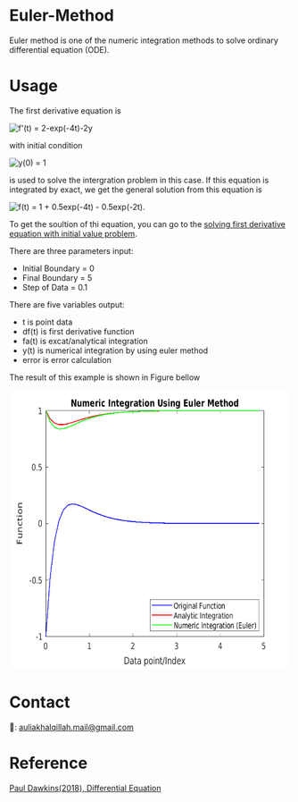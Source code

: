 # Euler-Method
Euler method is one of the numeric integration methods to solve ordinary differential equation (ODE).

# Usage
The first derivative equation is 

![f'(t) = 2-exp(-4t)-2y](https://i.upmath.me/svg/f'(t)%20%3D%202-exp%5E%7B-4t%7D-2y) 

with initial condition 

![y(0) = 1](https://i.upmath.me/svg/y(0)%3D1) 

is used to solve the intergration problem in this case. If this equation is integrated by exact, we get the general solution from this equation is 

![f(t) = 1 + 0.5exp(-4t) - 0.5exp(-2t)](https://i.upmath.me/svg/f(t)%20%3D%201%20%2B%20%5Cfrac%7B1%7D%7B2%7Dexp%5E%7B-4t%7D%20-%20%5Cfrac%7B1%7D%7B2%7Dexp%5E%7B-2t%7D). 

To get the soultion of thi equation, you can go to the [solving first derivative equation with initial value problem](https://www.slideshare.net/AuliaKhalqillah1/solving-first-derivative-equation).

There are three parameters input:
  - Initial Boundary = 0
  - Final Boundary = 5
  - Step of Data = 0.1
 
There are five variables output:
  - t is point data
  - df(t) is first derivative function 
  - fa(t) is excat/analytical integration
  - y(t) is numerical integration by using euler method
  - error is error calculation

The result of this example is shown in Figure bellow

<img width=600 height=500 src="https://github.com/auliakhalqillah/Euler-Method/blob/master/euler_plot.png">

# Contact
📧: auliakhalqillah.mail@gmail.com

# Reference
[Paul Dawkins(2018), Differential Equation](http://tutorial.math.lamar.edu/Classes/DE/EulersMethod.aspx)
